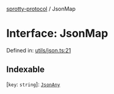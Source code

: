 
[sprotty-protocol](../globals) / JsonMap

# Interface: JsonMap

Defined in: [utils/json.ts:21](https://github.com/eclipse-sprotty/sprotty/blob/f9b2433481cc27a1ac0c92d525a92039ae7f6c76/packages/sprotty-protocol/src/utils/json.ts#L21)

## Indexable

\[`key`: `string`\]: [`JsonAny`](../TypeAlias.JsonAny)
